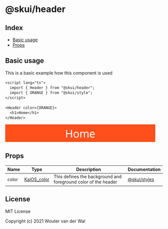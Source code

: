 # @skui/header

## Index

- [Basic usage](#basic-usage)
- [Props](#props)

## Basic usage

This is a basic example how this component is used

```svelte
<script lang="ts">
  import { Header } from "@skui/header";
  import { ORANGE } from "@skui/style";
</script>

<Header color={ORANGE}>
  <h1>Home</h1>
</Header>
```

![Example](https://github.com/wjtje/svelte-kaios/raw/main/packages/header/screenshots/example.png)

## Props

| Name  | Type                                                                                 | Description                                                    | Documentation                                                                         |
| ----- | ------------------------------------------------------------------------------------ | -------------------------------------------------------------- | ------------------------------------------------------------------------------------- |
| color | [KaiOS_color](https://github.com/wjtje/svelte-kaios/tree/main/packages/types#readme) | This defines the background and foreground color of the header | [@skui/styles](https://github.com/wjtje/svelte-kaios/tree/main/packages/style#colors) |

## License

MIT License

Copyright (c) 2021 Wouter van der Wal
